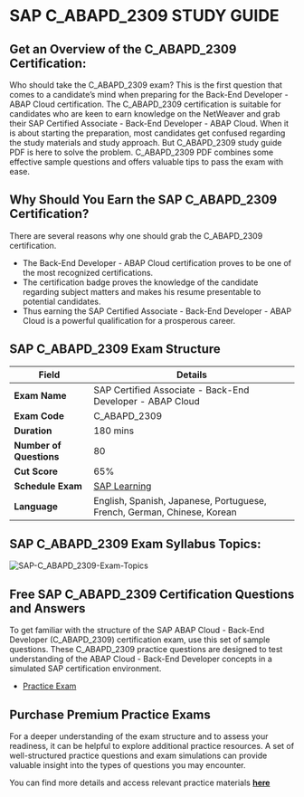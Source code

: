 # SAP C_ABAPD_2309 STUDY GUIDE
## Get an Overview of the C_ABAPD_2309 Certification:
Who should take the C_ABAPD_2309 exam? This is the first question that comes to a candidate’s mind when preparing for the Back-End Developer - ABAP Cloud certification. The C_ABAPD_2309 certification is suitable for candidates who are
keen to earn knowledge on the NetWeaver and grab their SAP Certified Associate - Back-End Developer - ABAP Cloud. When it is about starting the preparation, most candidates get confused regarding the study materials and study approach. But C_ABAPD_2309 study guide PDF is here to solve the problem. C_ABAPD_2309 PDF combines some effective sample questions and offers valuable tips to pass the exam with ease.
## Why Should You Earn the SAP C_ABAPD_2309 Certification?
There are several reasons why one should grab the C_ABAPD_2309 certification.
- The Back-End Developer - ABAP Cloud certification proves to be one of the most recognized certifications.
- The certification badge proves the knowledge of the candidate regarding subject matters and makes his resume presentable to potential candidates.
- Thus earning the SAP Certified Associate - Back-End Developer - ABAP Cloud is a powerful qualification for a prosperous career.

## SAP C_ABAPD_2309 Exam Structure
| **Field**                | **Details**                                                                                                                                     |
|--------------------------|--------------------------------------------------------------------------------------------------------------------------------------------------|
| **Exam Name**            | SAP Certified Associate - Back-End Developer - ABAP Cloud                                                                                     |
| **Exam Code**            | C_ABAPD_2309                                                                                                                                       |                                                                                                                                     |
| **Duration**             | 180 mins                                                                                                                                       |
| **Number of Questions**  | 80                                                                                                                                              |
| **Cut Score**            | 65%                                                                                                                                             |
| **Schedule Exam**        | [SAP Learning](https://learning.sap.com)
| **Language**             | English, Spanish, Japanese, Portuguese, French, German, Chinese, Korean

## SAP C_ABAPD_2309 Exam Syllabus Topics:
![SAP-C_ABAPD_2309-Exam-Topics](https://github.com/user-attachments/assets/6124eba9-ea73-4d8e-a22d-d3a930577ee3)

## Free SAP C_ABAPD_2309 Certification Questions and Answers
To get familiar with the structure of the SAP ABAP Cloud - Back-End Developer (C_ABAPD_2309) certification exam, use this set of sample questions. These C_ABAPD_2309 practice questions are designed to test understanding of the ABAP Cloud - Back-End Developer concepts in a simulated SAP certification environment.

- [Practice Exam](./practice-exam.md)

## Purchase Premium Practice Exams
For a deeper understanding of the exam structure and to assess your readiness, it can be helpful to explore additional practice resources. A set of well-structured practice questions and exam simulations can provide valuable insight into the types of questions you may encounter.

You can find more details and access relevant practice materials **[here](https://www.erpprep.com/sap-cloud-solutions/c-abapd-2309-sap-abap-cloud-back-end-developer)**
